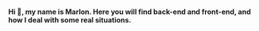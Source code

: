 #### Hi 👋, my name is Marlon. Here you will find back-end and front-end, and how I deal with some real situations.
